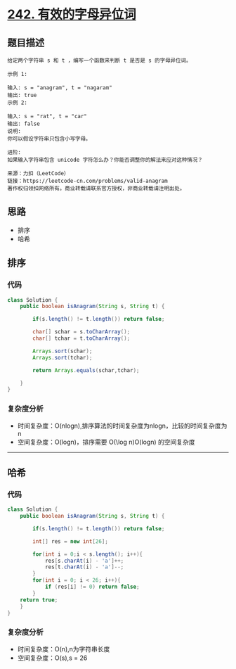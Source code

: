 # [242. 有效的字母异位词](https://leetcode-cn.com/problems/valid-anagram/)

## 题目描述
```
给定两个字符串 s 和 t ，编写一个函数来判断 t 是否是 s 的字母异位词。

示例 1:

输入: s = "anagram", t = "nagaram"
输出: true
示例 2:

输入: s = "rat", t = "car"
输出: false
说明:
你可以假设字符串只包含小写字母。

进阶:
如果输入字符串包含 unicode 字符怎么办？你能否调整你的解法来应对这种情况？

来源：力扣（LeetCode）
链接：https://leetcode-cn.com/problems/valid-anagram
著作权归领扣网络所有。商业转载请联系官方授权，非商业转载请注明出处。
```

## 思路

- 排序
- 哈希

## 排序

### 代码
```java
class Solution {
    public boolean isAnagram(String s, String t) {

        if(s.length() != t.length()) return false;

        char[] schar = s.toCharArray();
        char[] tchar = t.toCharArray();

        Arrays.sort(schar);
        Arrays.sort(tchar);

        return Arrays.equals(schar,tchar);

    }
}
```

### 复杂度分析
- 时间复杂度：O(nlogn),排序算法的时间复杂度为nlogn，比较的时间复杂度为n
- 空间复杂度：O(logn)，排序需要 O(\log n)O(logn) 的空间复杂度


*********************************************

## 哈希

### 代码
```java
class Solution {
    public boolean isAnagram(String s, String t) {

        if(s.length() != t.length()) return false;

        int[] res = new int[26];

        for(int i = 0;i < s.length(); i++){
            res[s.charAt(i) - 'a']++;
            res[t.charAt(i) - 'a']--;
        }
        for(int i = 0; i < 26; i++){
            if (res[i] != 0) return false;
        }
    return true;
    }
}
```

### 复杂度分析
- 时间复杂度：O(n),n为字符串长度
- 空间复杂度：O(s),s = 26
